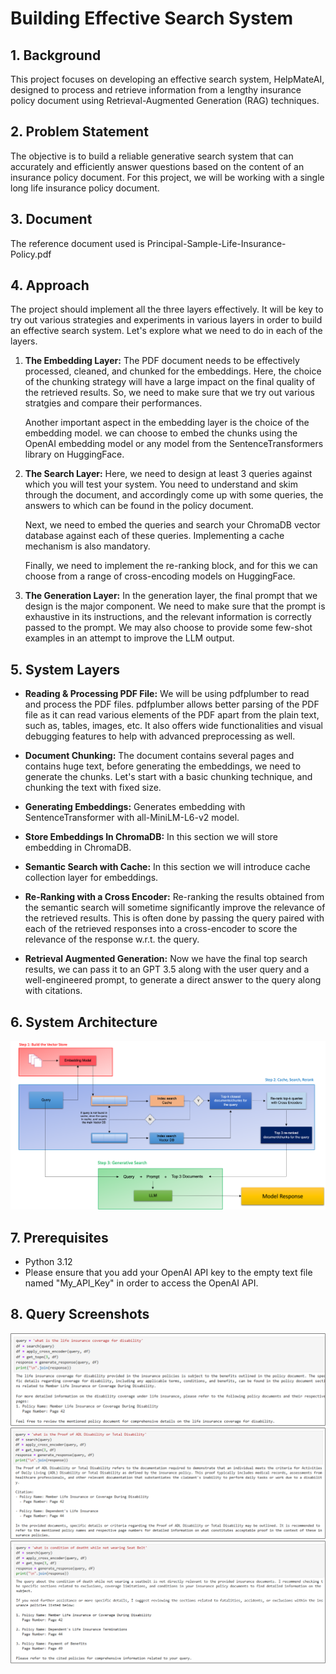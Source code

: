 # Building Effective Search System

## 1. Background

This project focuses on developing an effective search system, HelpMateAI, designed to process and retrieve information from a lengthy insurance policy document using Retrieval-Augmented Generation (RAG) techniques.

## 2. Problem Statement

The objective is to build a reliable generative search system that can accurately and efficiently answer questions based on the content of an insurance policy document.
For this project, we will be working with a single long life insurance policy document.


## 3. Document

The reference document used is Principal-Sample-Life-Insurance-Policy.pdf

## 4. Approach

The project should implement all the three layers effectively. It will be key to try out various strategies and
experiments in various layers in order to build an effective search system. Let's explore what we need to do in each of
the layers.

1. **The Embedding Layer:** The PDF document needs to be effectively processed, cleaned, and chunked for the embeddings.
   Here, the choice of the chunking strategy will have a large impact on the final quality of the retrieved results. So,
   we need to make sure that we try out various stratgies and compare their performances.

   Another important aspect in the embedding layer is the choice of the embedding model. we can choose to embed the
   chunks using the OpenAI embedding model or any model from the SentenceTransformers library on HuggingFace.

2. **The Search Layer:** Here, we need to design at least 3 queries against which you will test your system. You
   need to understand and skim through the document, and accordingly come up with some queries, the answers to which
   can be found in the policy document.

   Next, we need to embed the queries and search your ChromaDB vector database against each of these queries.
   Implementing a cache mechanism is also mandatory.

   Finally, we need to implement the re-ranking block, and for this we can choose from a range of cross-encoding
   models on HuggingFace.

3. **The Generation Layer:** In the generation layer, the final prompt that we design is the major component. We need to
   make sure that the prompt is exhaustive in its instructions, and the relevant information is correctly passed to the
   prompt. We may also choose to provide some few-shot examples in an attempt to improve the LLM output.

## 5. System Layers

- **Reading & Processing PDF File:** We will be using pdfplumber to read and
  process the PDF files. pdfplumber allows better parsing of the PDF file as it can read various elements of the PDF apart from the plain text, such as, tables, images, etc. It also offers wide functionalities and visual debugging features to help with
  advanced preprocessing as well.

- **Document Chunking:** The document contains several pages and contains huge text, before generating the embeddings,
  we need to generate the chunks. Let's start with a basic chunking technique, and chunking the text with fixed size.

- **Generating Embeddings:**  Generates embedding with SentenceTransformer with all-MiniLM-L6-v2 model.

- **Store Embeddings In ChromaDB:** In this section we will store embedding in ChromaDB.

- **Semantic Search with Cache:** In this section we will introduce cache collection layer for embeddings.

- **Re-Ranking with a Cross Encoder:** Re-ranking the results obtained from the semantic search will sometime
  significantly improve the relevance of the retrieved results. This is often done by passing the query paired with each
  of the retrieved responses into a cross-encoder to score the relevance of the response w.r.t. the query.

- **Retrieval Augmented Generation:** Now we have the final top search results, we can pass it to an GPT 3.5 along
  with the user query and a well-engineered prompt, to generate a direct answer to the query along with citations.

## 6. System Architecture

![](./architecture.png)

## 7. Prerequisites

- Python 3.12
- Please ensure that you add your OpenAI API key to the empty text file named "My_API_Key" in order to access the
  OpenAI API.

## 8. Query Screenshots

![](./query-answer1.png)
![](./query-answer2.png)
![](./query-answer3.png)
